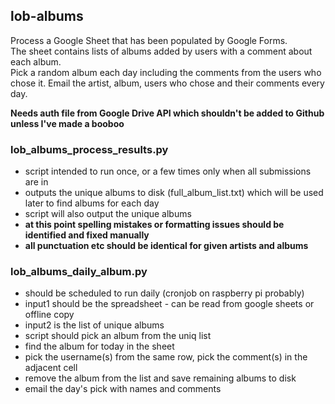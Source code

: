 ## lob-albums

Process a Google Sheet that has been populated by Google Forms.  
The sheet contains lists of albums added by users with a comment about each album.  
Pick a random album each day including the comments from the users who chose it. 
Email the artist, album, users who chose and their comments every day.

**Needs auth file from Google Drive API which shouldn't be added to Github unless I've made a booboo**

### lob_albums_process_results.py 
 - script intended to run once, or a few times only when all submissions are in
 - outputs the unique albums to disk (full_album_list.txt) which will be used later to find albums for each day
 - script will also output the unique albums 
 - **at this point spelling mistakes or formatting issues should be identified and fixed manually**
 - **all punctuation etc should be identical for given artists and albums**

### lob_albums_daily_album.py
 - should be scheduled to run daily (cronjob on raspberry pi probably)
 - input1 should be the spreadsheet - can be read from google sheets or offline copy
 - input2 is the list of unique albums
 - script should pick an album from the uniq list
 - find the album for today in the sheet
 - pick the username(s) from the same row, pick the comment(s) in the adjacent cell
 - remove the album from the list and save remaining albums to disk
 - email the day's pick with names and comments
 
